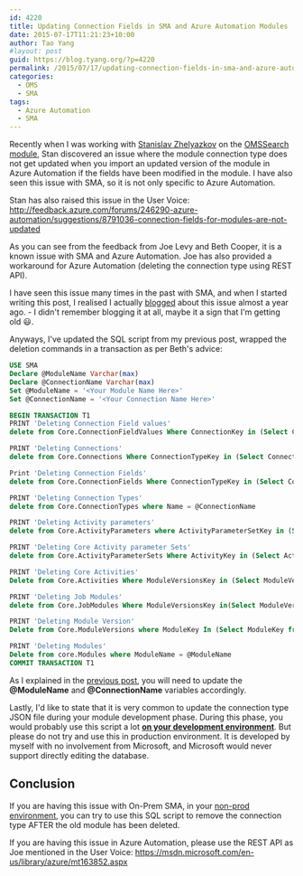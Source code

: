 ```yaml
---
id: 4220
title: Updating Connection Fields in SMA and Azure Automation Modules
date: 2015-07-17T11:21:23+10:00
author: Tao Yang
#layout: post
guid: https://blog.tyang.org/?p=4220
permalink: /2015/07/17/updating-connection-fields-in-sma-and-azure-automation-modules/
categories:
  - OMS
  - SMA
tags:
  - Azure Automation
  - SMA
---
```

Recently when I was working with <a href="https://cloudadministrator.wordpress.com/" target="_blank">Stanislav Zhelyazkov</a> on the <a href="https://github.com/slavizh/OMSSearch" target="_blank">OMSSearch module</a>, Stan discovered an issue where the module connection type does not get updated when you import an updated version of the module in Azure Automation if the fields have been modified in the module. I have also seen this issue with SMA, so it is not only specific to Azure Automation.

Stan has also raised this issue in the User Voice: <a title="http://feedback.azure.com/forums/246290-azure-automation/suggestions/8791036-connection-fields-for-modules-are-not-updated" href="http://feedback.azure.com/forums/246290-azure-automation/suggestions/8791036-connection-fields-for-modules-are-not-updated">http://feedback.azure.com/forums/246290-azure-automation/suggestions/8791036-connection-fields-for-modules-are-not-updated</a>

As you can see from the feedback from Joe Levy and Beth Cooper, it is a known issue with SMA and Azure Automation. Joe has also provided a workaround for Azure Automation (deleting the connection type using REST API).

I have seen this issue many times in the past with SMA, and when I started writing this post, I realised I actually <a href="https://blog.tyang.org/2014/09/29/clean-sma-database-module-deletion/" target="_blank">blogged</a> about this issue almost a year ago. - I didn't remember blogging it at all, maybe it a sign that I'm getting old :smiley:.

Anyways, I've updated the SQL script from my previous post, wrapped the deletion commands in a transaction as per Beth's advice:

```sql
USE SMA
Declare @ModuleName Varchar(max)
Declare @ConnectionName Varchar(max)
Set @ModuleName = '<Your Module Name Here>'
Set @ConnectionName = '<Your Connection Name Here>'

BEGIN TRANSACTION T1
PRINT 'Deleting Connection Field values'
delete from Core.ConnectionFieldValues Where ConnectionKey in (Select ConnectionKey from Core.Connections Where ConnectionTypeKey in (Select ConnectionTypeKey from Core.ConnectionTypes Where Name = @ConnectionName))

PRINT 'Deleting Connections'
delete from Core.Connections Where ConnectionTypeKey in (Select ConnectionTypeKey from Core.ConnectionTypes Where Name = @ConnectionName)

Print 'Deleting Connection Fields'
delete from Core.ConnectionFields Where ConnectionTypeKey in (Select ConnectionTypeKey from Core.ConnectionTypes Where Name = @ConnectionName)

PRINT 'Deleting Connection Types'
delete from Core.ConnectionTypes where Name = @ConnectionName

PRINT 'Deleting Activity parameters'
delete from Core.ActivityParameters where ActivityParameterSetKey in (Select ActivityParameterSetKey from Core.ActivityParameterSets where ActivityKey in (Select ActivityKey from Core.Activities Where  ModuleVersionsKey in (Select ModuleVersionsKey From Core.ModuleVersions where  ModuleKey In (Select ModuleKey from Core.Modules Where ModuleName = @ModuleName))))

PRINT 'Deleting Core Activity parameter Sets'
delete from Core.ActivityParameterSets Where ActivityKey in (Select ActivityKey from Core.Activities Where  ModuleVersionsKey in (Select ModuleVersionsKey From Core.ModuleVersions where  ModuleKey In (Select ModuleKey from Core.Modules Where ModuleName = @ModuleName)))

PRINT 'Deleting Core Activities'
Delete from Core.Activities Where ModuleVersionsKey in (Select ModuleVersionsKey From Core.ModuleVersions where  ModuleKey In (Select ModuleKey from Core.Modules Where ModuleName = @ModuleName))

PRINT 'Deleting Job Modules'
delete from Core.JobModules Where ModuleVersionsKey in(Select ModuleVersionsKey from Core.ModuleVersions where ModuleKey in (Select ModuleKey from Core.Modules Where ModuleName = @ModuleName))

PRINT 'Deleting Module Version'
Delete from Core.ModuleVersions where ModuleKey In (Select ModuleKey from Core.Modules Where ModuleName = @ModuleName)

PRINT 'Deleting Modules'
Delete from core.Modules where ModuleName = @ModuleName
COMMIT TRANSACTION T1
```

As I explained in the <a href="https://blog.tyang.org/2014/09/29/clean-sma-database-module-deletion/" target="_blank">previous post</a>, you will need to update the **@ModuleName** and **@ConnectionName** variables accordingly.

Lastly, I'd like to state that it is very common to update the connection type JSON file during your module development phase. During this phase, you would probably use this script a lot **<u>on your development environment</u>**. But please do not try and use this in production environment. It is developed by myself with no involvement from Microsoft, and Microsoft would never support directly editing the database.

## Conclusion

If you are having this issue with On-Prem SMA, in your <u>non-prod environment</u>, you can try to use this SQL script to remove the connection type AFTER the old module has been deleted.

If you are having this issue in Azure Automation, please use the REST API as Joe mentioned in the User Voice: <a title="https://msdn.microsoft.com/en-us/library/azure/mt163852.aspx" href="https://msdn.microsoft.com/en-us/library/azure/mt163852.aspx">https://msdn.microsoft.com/en-us/library/azure/mt163852.aspx</a>
